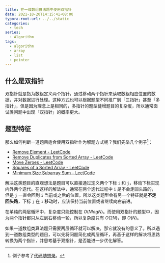 ```yaml
---
title: 在一维数组算法题中使用双指针
date: 2021-10-20T14:15:41+08:00
typora-root-url: ../../static
categories:
  - tech
series:
  - Algorithm
tags:
  - algorithm
  - array
  - list
  - pointer
---
```


## 什么是双指针

双指针就是指为数组定义两个指针，通过移动两个指针来读取数组相应位置的数据，并对数据进行处理。这种方式也可以根据题型不同推广到「三指针」甚至「多指针」，但是因为理念上是相同的，多指针的题型徒增题目的复杂度，所以通常面试类问题中出现「双指针」的概率更大。

## 题型特征

那么如何判断一道题目适合使用双指针作为解题方式呢？我们先举几个例子[^examples-from]：

- [Remove Element - LeetCode](https://leetcode.com/problems/remove-element/)
- [Remove Duplicates from Sorted Array - LeetCode](https://leetcode.com/problems/remove-duplicates-from-sorted-array/)
- [Move Zeroes - LeetCode](https://leetcode.com/problems/move-zeroes/)
- [Squares of a Sorted Array - LeetCode](https://leetcode.com/problems/squares-of-a-sorted-array/)
- [Minimum Size Subarray Sum - LeetCode](https://leetcode.com/problems/minimum-size-subarray-sum/)

解决这类题目的直观想法是题目可以直接通过定义两个下标 `i` 和 `j`，移动下标实现内外两个迭代。在这样的解法中，通常在两个迭代过程中 `i` 是不会走回头路的，但是 `j` 一直会回到 `i` 当前或之后的位置。所以这类题型会有另一个特征就是**不走回头路**，下标 `j` 在 `i` 移动时，应该保持当前位置或者继续向右前进。

在单纯的两层循环中，复杂度只能控制在 $O(NlogN)$。而使用双指针的题型中，因为两个指针都只从左到右移动一轮，所以复杂度只有 $O(2N)$，即 $O(N)$。

如果一道数组类算法题只需要两层循环就可以解决，那它就没有的意义了。所以遇到一道数组类型的题目，可以先将问题简化成两层循环，再基于这样的解决将思路转换为两个指针，并思考基于双指针，是否能进一步优化解答。

[^examples-from]: 例子参考了[代码随想录](https://programmercarl.com/0027.%E7%A7%BB%E9%99%A4%E5%85%83%E7%B4%A0.html)。

